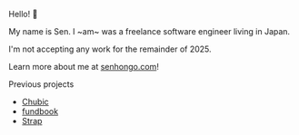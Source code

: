 Hello! 👋

My name is Sen. I ~am~ was a freelance software engineer living in Japan.

I'm not accepting any work for the remainder of 2025.

Learn more about me at [senhongo.com]!

Previous projects
- [Chubic]
- [fundbook]
- [Strap]


[Chubic]: https://chubic.com
[fundbook]: https://fundbook.co.jp
[Strap]: https://product.strap.app
[senhongo.com]: https://senhongo.com
